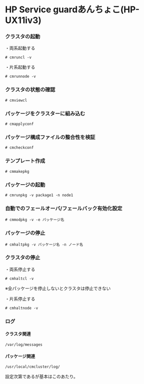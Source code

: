 # HP Service guardあんちょこ(HP-UX11iv3)

### クラスタの起動

・両系起動する

```
# cmruncl -v
```

・片系起動する

```
# cmrunnode -v
```

### クラスタの状態の確認

```
# cmviewcl
```

### パッケージをクラスターに組み込む

```
# cmapplyconf
```

### パッケージ構成ファイルの整合性を検証

```
# cmcheckconf
```

### テンプレート作成

```
# cmmakepkg
```

### パッケージの起動

```
# cmrunpkg -v package1 -n node1
```

### 自動でのフェールオーバ/フェールバック有効化設定

```
# cmmodpkg -v -e パッケージ名
```

### パッケージの停止

```
# cmhaltpkg -v パッケージ名 -n ノード名
```

### クラスタの停止

・両系停止する

```
# cmhaltcl -v
```
※全パッケージを停止しないとクラスタは停止できない

・片系停止する

```
# cmhaltnode -v
```

### ログ

#### クラスタ関連

`/var/log/messages`

#### パッケージ関連

`/usr/local/cmcluster/log/`

設定次第であるが基本はこのあたり。